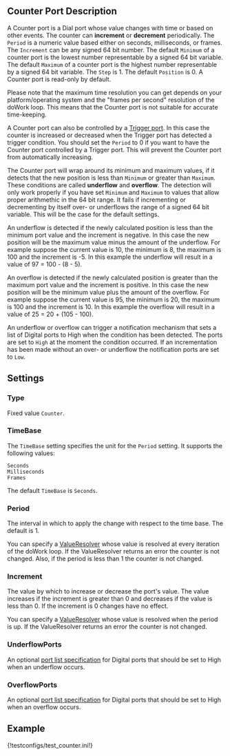 ## Counter Port Description

A Counter port is a Dial port whose value changes with time or based on other events. The counter can **increment** or **decrement** periodically. The `Period` is a numeric value based either on seconds, milliseconds, or frames. The `Increment` can be any signed 64 bit number. The default `Minimum` of a counter port is the lowest number representable by a signed 64 bit variable. The default `Maximum` of a counter port is the highest number representable by a signed 64 bit variable. The `Step` is 1. The default `Position` is 0. A Counter port is read-only by default.

Please note that the maximum time resolution you can get depends on your platform/operating system and the "frames per second" resolution of the doWork loop. This means that the Counter port is not suitable for accurate time-keeping.

A Counter port can also be controlled by a [Trigger port](trigger_port.md). In this case the counter is increased or decreased when the Trigger port has detected a trigger condition. You should set the `Period` to 0 if you want to have the Counter port controlled by a Trigger port. This will prevent the Counter port from automatically increasing.

The Counter port will wrap around its minimum and maximum values, if it detects that the new position is less than `Minimum` or greater than `Maximum`. These conditions are called **underflow** and **overflow**. The detection will only work properly if you have set `Minimum` and `Maximum` to values that allow proper arithmethic in the 64 bit range. It fails if incrementing or decrementing by itself over- or underflows the range of a signed 64 bit variable. This will be the case for the default settings.

An underflow is detected if the newly calculated position is less than the minimum port value and the increment is negative. In this case the new position will be the maximum value minus the amount of the underflow. For example suppose the current value is 10, the minimum is 8, the maximum is 100 and the increment is -5. In this example the underflow will result in a value of 97 = 100 - (8 - 5).

An overflow is detected if the newly calculated position is greater than the maximum port value and the increment is positive. In this case the new position will be the minimum value plus the amount of the overflow. For example suppose the current value is 95, the minimum is 20, the maximum is 100 and the increment is 10. In this example the overflow will result in a value of 25 = 20 + (105 - 100).   

An underflow or overflow can trigger a notification mechanism that sets a list of Digital ports to High when the condition has been detected. The ports are set to `High` at the moment the condition occurred. If an incrementation has been made without an over- or underflow the notification ports are set to `Low`.

## Settings

### Type
Fixed value `Counter`.

### TimeBase
The `TimeBase` setting specifies the unit for the `Period` setting. It supports the following values:

	Seconds
	Milliseconds
	Frames

The default `TimeBase` is `Seconds`.

### Period
The interval in which to apply the change with respect to the time base. The default is 1.

You can specify a [ValueResolver](../ports.md#value_resolvers) whose value is resolved at every iteration of the doWork loop. If the ValueResolver returns an error the counter is not changed. Also, if the period is less than 1 the counter is not changed.

### Increment
The value by which to increase or decrease the port's value. The value increases if the increment is greater than 0 and decreases if the value is less than 0. If the increment is 0 changes have no effect.

You can specify a [ValueResolver](../ports.md#value_resolvers) whose value is resolved when the period is up. If the ValueResolver returns an error the counter is not changed.

### UnderflowPorts
An optional [port list specification](../concepts.md#port_lists) for Digital ports that should be set to High when an underflow occurs.

### OverflowPorts
An optional [port list specification](../concepts.md#port_lists) for Digital ports that should be set to High when an overflow occurs.

## Example

{!testconfigs/test_counter.ini!}
